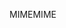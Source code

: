 <span data-ttu-id="ae0bf-101">MIME</span><span class="sxs-lookup"><span data-stu-id="ae0bf-101">MIME</span></span>